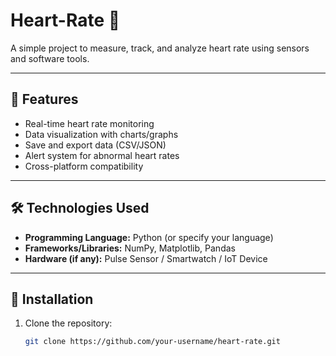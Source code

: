 # Heart-Rate 💓

A simple project to measure, track, and analyze heart rate using sensors and software tools.

---

## 📌 Features
- Real-time heart rate monitoring
- Data visualization with charts/graphs
- Save and export data (CSV/JSON)
- Alert system for abnormal heart rates
- Cross-platform compatibility

---

## 🛠️ Technologies Used
- **Programming Language:** Python (or specify your language)
- **Frameworks/Libraries:** NumPy, Matplotlib, Pandas
- **Hardware (if any):** Pulse Sensor / Smartwatch / IoT Device

---

## 🚀 Installation
1. Clone the repository:
   ```bash
   git clone https://github.com/your-username/heart-rate.git
